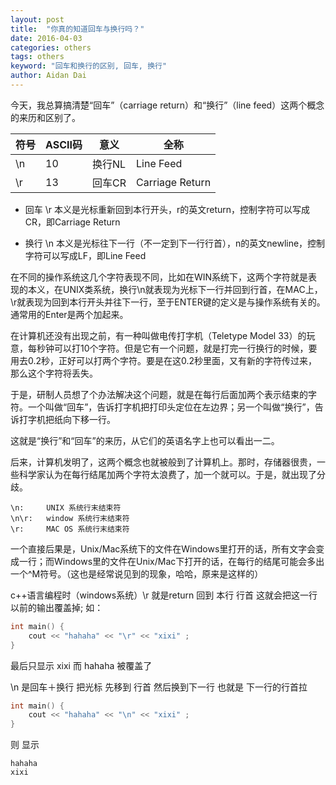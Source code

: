 ```yaml
---
layout: post
title:  "你真的知道回车与换行吗？"
date: 2016-04-03
categories: others
tags: others
keyword: "回车和换行的区别, 回车, 换行"
author: Aidan Dai
---
```


今天，我总算搞清楚“回车”（carriage return）和“换行”（line feed）这两个概念的来历和区别了。

|符号  |  ASCII码    |  意义| 全称|
|---|---|---|---|
|\n  |      10   |     换行NL|Line Feed|
|\r   |     13     |   回车CR|Carriage Return|

- 回车 \r 本义是光标重新回到本行开头，r的英文return，控制字符可以写成CR，即Carriage Return

- 换行 \n 本义是光标往下一行（不一定到下一行行首），n的英文newline，控制字符可以写成LF，即Line Feed

在不同的操作系统这几个字符表现不同，比如在WIN系统下，这两个字符就是表现的本义，在UNIX类系统，换行\n就表现为光标下一行并回到行首，在MAC上，\r就表现为回到本行开头并往下一行，至于ENTER键的定义是与操作系统有关的。通常用的Enter是两个加起来。

在计算机还没有出现之前，有一种叫做电传打字机（Teletype Model 33）的玩意，每秒钟可以打10个字符。但是它有一个问题，就是打完一行换行的时候，要用去0.2秒，正好可以打两个字符。要是在这0.2秒里面，又有新的字符传过来，那么这个字符将丢失。

于是，研制人员想了个办法解决这个问题，就是在每行后面加两个表示结束的字符。一个叫做“回车”，告诉打字机把打印头定位在左边界；另一个叫做“换行”，告诉打字机把纸向下移一行。

这就是“换行”和“回车”的来历，从它们的英语名字上也可以看出一二。

后来，计算机发明了，这两个概念也就被般到了计算机上。那时，存储器很贵，一些科学家认为在每行结尾加两个字符太浪费了，加一个就可以。于是，就出现了分歧。

```
\n:     UNIX 系统行末结束符
\n\r:   window 系统行末结束符
\r:     MAC OS 系统行末结束符
```

一个直接后果是，Unix/Mac系统下的文件在Windows里打开的话，所有文字会变成一行；而Windows里的文件在Unix/Mac下打开的话，在每行的结尾可能会多出一个^M符号。（这也是经常说见到的现象，哈哈，原来是这样的）

c++语言编程时（windows系统）\r 就是return 回到 本行 行首 这就会把这一行以前的输出覆盖掉; 如：

```c
int main() {
    cout << "hahaha" << "\r" << "xixi" ;
}
```

最后只显示 xixi 而 hahaha 被覆盖了

\n 是回车＋换行 把光标 先移到 行首 然后换到下一行 也就是 下一行的行首拉

```c
int main() {
    cout << "hahaha" << "\n" << "xixi" ;
}
```

则 显示

```
hahaha
xixi
```

